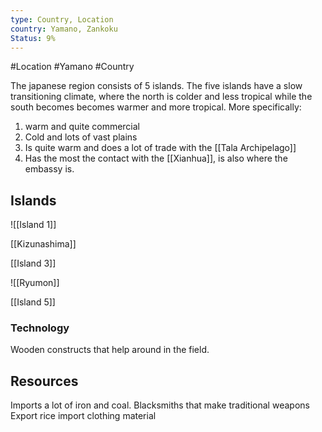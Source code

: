 ```yaml
---
type: Country, Location
country: Yamano, Zankoku
Status: 9%
---
```


#Location #Yamano #Country 


The japanese region consists of 5 islands. The five islands have a slow transitioning climate, where the north is colder and less tropical while the south becomes becomes warmer and more tropical. More specifically:

1. warm and quite commercial
2. Cold and lots of vast plains
3. Is quite warm and does a lot of trade with the [[Tala Archipelago]]
5. Has the most the contact with the [[Xianhua]], is also where the embassy is.



## Islands

![[Island 1]]

[[Kizunashima]]

[[Island 3]]


![[Ryumon]]


[[Island 5]]


### Technology
Wooden constructs that help around in the field.





## Resources
Imports a lot of iron and coal.
Blacksmiths that make traditional weapons
Export rice
import clothing material
